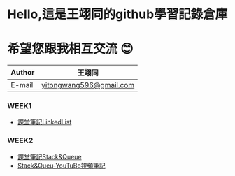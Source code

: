 Hello,這是王翊同的github學習記錄倉庫
==================
希望您跟我相互交流 :blush:
=============================================


|Author|王翊同|
|---|---
|E-mail|yitongwang596@gmail.com

### WEEK1
* [課堂筆記LinkedList](https://github.com/Walton0716/WaltonRepository/blob/master/WEEK1/LearningNote20190924.txt)

### WEEK2
* [課堂筆記Stack&Queue](https://github.com/Walton0716/WaltonRepository/blob/master/WEEK2/Stack%26Queue.md)
* [Stack&Queu-YouTuBe視頻筆記](https://github.com/Walton0716/WaltonRepository/blob/master/WEEK2/Stack%26Queue-YouTuBe視頻筆記.md)

